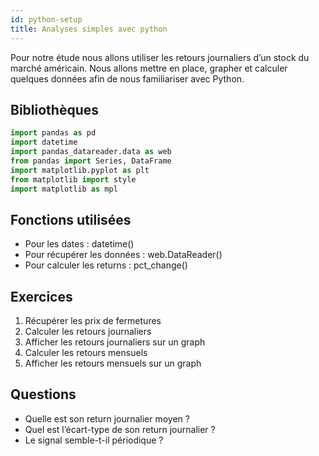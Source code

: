 ```yaml
---
id: python-setup
title: Analyses simples avec python
---
```


Pour notre étude nous allons utiliser les retours journaliers d’un stock du marché américain.
Nous allons mettre en place, grapher et calculer quelques données afin de nous familiariser avec Python.

## Bibliothèques

``` python
import pandas as pd
import datetime
import pandas_datareader.data as web
from pandas import Series, DataFrame
import matplotlib.pyplot as plt
from matplotlib import style
import matplotlib as mpl
```

## Fonctions utilisées

- Pour les dates : datetime()
- Pour récupérer les données : web.DataReader()
- Pour calculer les returns : pct_change()

## Exercices

1.	Récupérer les prix de fermetures
2.	Calculer les retours journaliers
3.	Afficher les retours journaliers sur un graph
4.	Calculer les retours mensuels
5.	Afficher les retours mensuels sur un graph

## Questions

- Quelle est son return journalier moyen ?
- Quel est l’écart-type de son return journalier ?
- Le signal semble-t-il périodique ?